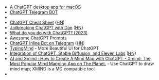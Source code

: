 - [A ChatGPT desktop app for macOS](https://goodsnooze.gumroad.com/l/menugpt)
- [ChatGPT Telegram BOT](https://github.com/m1guelpf/chatgpt-telegram)
-
- [ChatGPT Cheat Sheet](https://drive.google.com/file/d/1UOfN0iB_A0rEGYc2CbYnpIF44FupQn2I/view) ([HN](https://news.ycombinator.com/item?id=34503723))
- [Jailbreaking ChatGPT with Dan](https://twitter.com/venturetwins/status/1622243944649347074) ([HN](https://news.ycombinator.com/item?id=34676043))
- [What do you do with ChatGPT? (2023)](https://www.reddit.com/r/ChatGPT/comments/10ujeua/what_do_you_do_with_chatgpt_please_share_top_10/)
- [Awesome ChatGPT Prompts](https://github.com/f/awesome-chatgpt-prompts)
- [ChatGPT Inline Bot on Telegram](https://chatgptontelegram.com/) ([HN](https://news.ycombinator.com/item?id=35053101))
- [TypingMind](https://www.typingmind.com/) - More Beautiful UI for ChatGPT
- [Integration of ChatGPT, Stable Diffusion, and Eleven Labs](https://aidev.codes/) ([HN](https://news.ycombinator.com/item?id=35113219))
- [AI and Xmind : How to Create A Mind Map with ChatGPT - Xmind: The Most Popular Mind Mapping App on The Planet.](https://xmind.app/blog/chatgpt-and-xmind-how-to-create-a-mind-map-with-chatgpt/) - Use ChatGPT to draw mind map; XMIND is a MD compatible tool
-